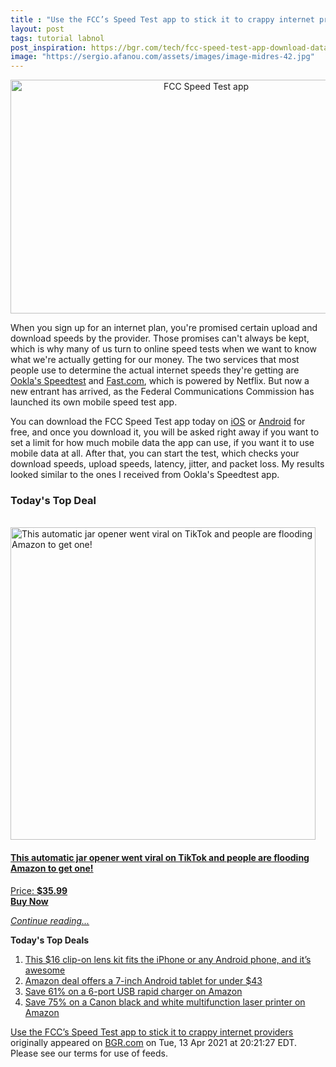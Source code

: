 ```yaml
---
title : "Use the FCC’s Speed Test app to stick it to crappy internet providers"
layout: post
tags: tutorial labnol
post_inspiration: https://bgr.com/tech/fcc-speed-test-app-download-data-maps-5919201/
image: "https://sergio.afanou.com/assets/images/image-midres-42.jpg"
---
```


<center><a href="https://bgr.com/tech/fcc-speed-test-app-download-data-maps-5919201/" class="bgr-rss-featured-image bgr-rss-test-class"><img loading="lazy" width="610" height="374" src="https://bgr.com/wp-content/uploads/2021/04/FCC.jpg?quality=70&amp;strip=all&amp;w=610" class="attachment-feed_normal size-feed_normal wp-post-image" alt="FCC Speed Test app" loading="lazy" srcset="https://bgr.com/wp-content/uploads/2021/04/FCC.jpg 1600w, https://bgr.com/wp-content/uploads/2021/04/FCC.jpg?resize=150,92 150w, https://bgr.com/wp-content/uploads/2021/04/FCC.jpg?resize=300,184 300w, https://bgr.com/wp-content/uploads/2021/04/FCC.jpg?resize=768,471 768w, https://bgr.com/wp-content/uploads/2021/04/FCC.jpg?resize=1024,628 1024w, https://bgr.com/wp-content/uploads/2021/04/FCC.jpg?resize=1536,943 1536w, https://bgr.com/wp-content/uploads/2021/04/FCC.jpg?resize=610,374 610w, https://bgr.com/wp-content/uploads/2021/04/FCC.jpg?resize=664,408 664w, https://bgr.com/wp-content/uploads/2021/04/FCC.jpg?resize=1200,737 1200w, https://bgr.com/wp-content/uploads/2021/04/FCC.jpg?resize=782,480 782w, https://bgr.com/wp-content/uploads/2021/04/FCC.jpg?resize=827,508 827w, https://bgr.com/wp-content/uploads/2021/04/FCC.jpg?resize=800,491 800w" sizes="(max-width: 610px) 100vw, 610px" title="FCC Speed Test app" /></a></center><p>When you sign up for an internet plan, you're promised certain upload and download speeds by the provider. Those promises can't always be kept, which is why many of us turn to online speed tests when we want to know what we're actually getting for our money. The two services that most people use to determine the actual internet speeds they're getting are <a href="https://www.speedtest.net/">Ookla's Speedtest</a> and <a href="https://fast.com/">Fast.com</a>, which is powered by Netflix. But now a new entrant has arrived, as the Federal Communications Commission has launched its own mobile speed test app.</p>
<p>You can download the FCC Speed Test app today on <a href="https://apps.apple.com/us/app/fcc-speed-test/id794322383">iOS</a> or <a href="https://play.google.com/store/apps/details?id=com.samknows.fcc&amp;hl=en_US&amp;gl=US">Android</a> for free, and once you download it, you will be asked right away if you want to set a limit for how much mobile data the app can use, if you want it to use mobile data at all. After that, you can start the test, which checks your download speeds, upload speeds, latency, jitter, and packet loss. My results looked similar to the ones I received from Ookla's Speedtest app.</p>
<h3>Today's Top Deal</h3>
<p><a href="https://www.amazon.com/Electric-Restaurant-Automatic-Seniors-Arthritis/dp/B089SNZD4N?tag=b0c55topdeals-20"><br><img height="500px" width="488px" src="https://m.media-amazon.com/images/I/41qT41L0ydL._SL500_.jpg" alt="This automatic jar opener went viral on TikTok and people are flooding Amazon to get one!"><br></a></p>
<h4><a href="https://www.amazon.com/Electric-Restaurant-Automatic-Seniors-Arthritis/dp/B089SNZD4N?tag=b0c55rss-20">This automatic jar opener went viral on TikTok and people are flooding Amazon to get one!</a></h4>
<p><a href="https://www.amazon.com/Electric-Restaurant-Automatic-Seniors-Arthritis/dp/B089SNZD4N?tag=b0c55rss-20">Price: <strong>$35.99</strong></a><br><strong><a href="https://www.amazon.com/Electric-Restaurant-Automatic-Seniors-Arthritis/dp/B089SNZD4N?tag=b0c55rss-20">Buy Now</a></strong></p>
<p><a href="https://bgr.com/tech/fcc-speed-test-app-download-data-maps-5919201/" class="more-link"><em>Continue reading...</em></a></p>

<p><strong>Today's Top Deals</strong></p>
<ol>
<li><a href="https://bgr.com/general/iphone-lens-kit-amazon-deals-4713723/?utm_source=rss&#038;utm_campaign=topdeals">This $16 clip-on lens kit fits the iPhone or any Android phone, and it&#8217;s awesome</a></li>
<li><a href="https://bgr.com/general/chromo-7-tablet-google-android-4-4-touchscreen-sale-amazon-4715331/?utm_source=rss&#038;utm_campaign=topdeals">Amazon deal offers a 7-inch Android tablet for under $43</a></li>
<li><a href="https://bgr.com/general/rapid-charger-android-amazon-sale-4715321/?utm_source=rss&#038;utm_campaign=topdeals">Save 61% on a 6-port USB rapid charger on Amazon</a></li>
<li><a href="https://bgr.com/general/best-multifunction-printer-amazon-sale-4715747/?utm_source=rss&#038;utm_campaign=topdeals">Save 75% on a Canon black and white multifunction laser printer on Amazon</a></li>
</ol>
<p><a href="https://bgr.com/tech/fcc-speed-test-app-download-data-maps-5919201/">Use the FCC&#8217;s Speed Test app to stick it to crappy internet providers</a> originally appeared on <a href="http://bgr.com">BGR.com</a> on Tue, 13 Apr 2021 at 20:21:27 EDT. Please see our terms for use of feeds.</p>